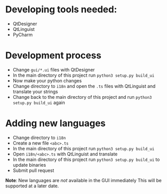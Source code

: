 # Developing tools needed:
* QtDesigner
* QtLinguist
* PyCharm

# Development process

* Change `gui/*.ui` files with QtDesigner
* In the main directory of this project run `python3 setup.py build_ui`
* Now make your python changes
* Change directory to `i18n` and open the `.ts` files with QtLinguist and translate your strings
* Change back to the main directory of this project and run `python3 setup.py build_ui` again

# Adding new languages

* Change directory to `i18n`
* Create a new file `<abc>.ts`
* In the main directory of this project run `python3 setup.py build_ui`
* Open `i18n/<abc>.ts` with QtLinguist and translate
* In the main directory of this project run `python3 setup.py build_ui` to update binaries
* Submit pull request

**Note**: New languages are *not* available in the GUI immediately 
This will be supported at a later date.